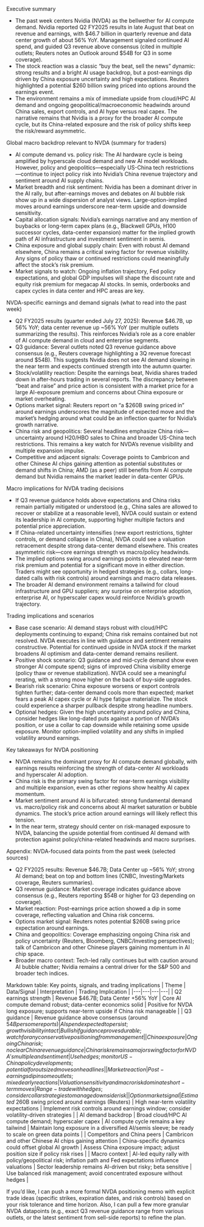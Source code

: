 Executive summary
- The past week centers Nvidia (NVDA) as the bellwether for AI compute demand. Nvidia reported Q2 FY2025 results in late August that beat on revenue and earnings, with $46.7 billion in quarterly revenue and data center growth of about 56% YoY. Management signaled continued AI spend, and guided Q3 revenue above consensus (cited in multiple outlets; Reuters notes an Outlook around $54B for Q3 in some coverage).
- The stock reaction was a classic “buy the beat, sell the news” dynamic: strong results and a bright AI usage backdrop, but a post-earnings dip driven by China exposure uncertainty and high expectations. Reuters highlighted a potential $260 billion swing priced into options around the earnings event.
- The environment remains a mix of immediate upside from cloud/HPC AI demand and ongoing geopolitical/macroeconomic headwinds around China sales, export controls, and AI hype versus real capex. The narrative remains that Nvidia is a proxy for the broader AI compute cycle, but its China-related exposure and the risk of policy shifts keep the risk/reward asymmetric.

Global macro backdrop relevant to NVDA (summary for traders)
- AI compute demand vs. policy risk: The AI hardware cycle is being amplified by hyperscale cloud demand and new AI model workloads. However, policy and geopolitics—especially US-China tech restrictions—continue to inject policy risk into Nvidia’s China revenue trajectory and sentiment around AI supply chains.
- Market breadth and risk sentiment: Nvidia has been a dominant driver in the AI rally, but after-earnings moves and debates on AI bubble risk show up in a wide dispersion of analyst views. Large-option-implied moves around earnings underscore near-term upside and downside sensitivity.
- Capital allocation signals: Nvidia’s earnings narrative and any mention of buybacks or long-term capex plans (e.g., Blackwell GPUs, H100 successor cycles, data-center expansion) matter for the implied growth path of AI infrastructure and investment sentiment in semis.
- China exposure and global supply chain: Even with robust AI demand elsewhere, China remains a critical swing factor for revenue visibility. Any signs of policy thaw or continued restrictions could meaningfully affect the stock’s risk premium.
- Market signals to watch: Ongoing inflation trajectory, Fed policy expectations, and global GDP impulses will shape the discount rate and equity risk premium for megacap AI stocks. In semis, orderbooks and capex cycles in data center and HPC areas are key.

NVDA-specific earnings and demand signals (what to read into the past week)
- Q2 FY2025 results (quarter ended July 27, 2025): Revenue $46.7B, up 56% YoY; data center revenue up ~56% YoY (per multiple outlets summarizing the results). This reinforces Nvidia’s role as a core enabler of AI compute demand in cloud and enterprise segments.
- Q3 guidance: Several outlets noted Q3 revenue guidance above consensus (e.g., Reuters coverage highlighting a 3Q revenue forecast around $54B). This suggests Nvidia does not see AI demand slowing in the near term and expects continued strength into the autumn quarter.
- Stock/volatility reaction: Despite the earnings beat, Nvidia shares traded down in after-hours trading in several reports. The discrepancy between “beat and raise” and price action is consistent with a market price for a large AI-exposure premium and concerns about China exposure or market overheating.
- Options market signal: Reuters report on “a $260B swing priced in” around earnings underscores the magnitude of expected move and the market’s hedging around what could be an inflection quarter for Nvidia’s growth narrative.
- China risk and geopolitics: Several headlines emphasize China risk—uncertainty around H20/HBO sales to China and broader US-China tech restrictions. This remains a key watch for NVDA’s revenue visibility and multiple expansion impulse.
- Competitive and adjacent signals: Coverage points to Cambricon and other Chinese AI chips gaining attention as potential substitutes or demand shifts in China; AMD (as a peer) still benefits from AI compute demand but Nvidia remains the market leader in data-center GPUs.

Macro implications for NVDA trading decisions
- If Q3 revenue guidance holds above expectations and China risks remain partially mitigated or understood (e.g., China sales are allowed to recover or stabilize at a reasonable level), NVDA could sustain or extend its leadership in AI compute, supporting higher multiple factors and potential price appreciation.
- If China-related uncertainty intensifies (new export restrictions, tighter controls, or demand collapse in China), NVDA could see a valuation retracement despite strong data-center demand elsewhere. This creates asymmetric risk—core earnings strength vs macro/policy headwinds.
- The implied options swing around earnings points to elevated near-term risk premium and potential for a significant move in either direction. Traders might see opportunity in hedged strategies (e.g., collars, long-dated calls with risk controls) around earnings and macro data releases.
- The broader AI demand environment remains a tailwind for cloud infrastructure and GPU suppliers; any surprise on enterprise adoption, enterprise AI, or hyperscaler capex would reinforce Nvidia’s growth trajectory.

Trading implications and scenarios
- Base case scenario: AI demand stays robust with cloud/HPC deployments continuing to expand; China risk remains contained but not resolved. NVDA executes in line with guidance and sentiment remains constructive. Potential for continued upside in NVDA stock if the market broadens AI optimism and data-center demand remains resilient.
- Positive shock scenario: Q3 guidance and mid-cycle demand show even stronger AI compute spend; signs of improved China visibility emerge (policy thaw or revenue stabilization). NVDA could see a meaningful rerating, with a strong move higher on the back of buy-side upgrades.
- Bearish risk scenario: China exposure worsens or export controls tighten further; data-center demand cools more than expected; market fears a peak AI capex cycle or AI hype fatigue materialize. The stock could experience a sharper pullback despite strong headline numbers.
- Optional hedges: Given the high uncertainty around policy and China, consider hedges like long-dated puts against a portion of NVDA’s position, or use a collar to cap downside while retaining some upside exposure. Monitor option-implied volatility and any shifts in implied volatility around earnings.

Key takeaways for NVDA positioning
- NVDA remains the dominant proxy for AI compute demand globally, with earnings results reinforcing the strength of data-center AI workloads and hyperscaler AI adoption.
- China risk is the primary swing factor for near-term earnings visibility and multiple expansion, even as other regions show healthy AI capex momentum.
- Market sentiment around AI is bifurcated: strong fundamental demand vs. macro/policy risk and concerns about AI market saturation or bubble dynamics. The stock’s price action around earnings will likely reflect this tension.
- In the near term, strategy should center on risk-managed exposure to NVDA, balancing the upside potential from continued AI demand with protection against policy/china-related headwinds and macro surprises.

Appendix: NVDA-focused data points from the past week (selected sources)
- Q2 FY2025 results: Revenue $46.7B; Data Center up ~56% YoY; strong AI demand; beat on top and bottom lines (CNBC, Investing/Markets coverage, Reuters summaries).
- Q3 revenue guidance: Market coverage indicates guidance above consensus (e.g., Reuters reporting $54B or higher for Q3 depending on coverage).
- Market reaction: Post-earnings price action showed a dip in some coverage, reflecting valuation and China risk concerns.
- Options market signal: Reuters notes potential $260B swing price expectation around earnings.
- China and geopolitics: Coverage emphasizing ongoing China risk and policy uncertainty (Reuters, Bloomberg, CNBC/Investing perspectives); talk of Cambricon and other Chinese players gaining momentum in AI chip space.
- Broader macro context: Tech-led rally continues but with caution around AI bubble chatter; Nvidia remains a central driver for the S&P 500 and broader tech indices.

Markdown table: Key points, signals, and trading implications
| Theme | Data/Signal | Interpretation | Trading Implication |
|---|---|---|---|
| Q2 earnings strength | Revenue $46.7B; Data Center +56% YoY | Core AI compute demand robust; data-center economics solid | Positive for NVDA long exposure; supports near-term upside if China risk manageable |
| Q3 guidance | Revenue guidance above consensus (around $54B per some reports) | AI spend expected to persist; growth visibility intact | Bullish if guidance proves durable; watch for any conservative positioning from management |
| China exposure | Ongoing China risk; no clear China revenue guidance | China risk remains a major swing factor for NVDA's multiple and sentiment | Use hedges; monitor US-China policy developments; potential for outsized moves on headlines |
| Market reaction | Post-earnings dip in some outlets; mixed early reactions | Valuation sensitivity and macro risk dominate short-term moves | Range-trade with hedges; consider collar strategies to manage downside risk |
| Option market signal | Estimated ~$260B swing priced around earnings (Reuters) | High near-term volatility expectations | Implement risk controls around earnings window; consider volatility-driven strategies |
| AI demand backdrop | Broad cloud/HPC AI compute demand; hyperscaler capex | AI compute cycle remains a key tailwind | Maintain long exposure in a diversified AI/semis sleeve; be ready to scale on green data points |
| Competitors and China peers | Cambricon and other Chinese AI chips gaining attention | China-specific dynamics could offset global AI growth | Assess China exposure impact; adjust position size if policy risk rises |
| Macro context | AI-led equity rally with policy/geopolitical risk; inflation path and Fed expectations influence valuations | Sector leadership remains AI-driven but risky; beta sensitive | Use balanced risk management; avoid concentrated exposure without hedges |

If you’d like, I can push a more formal NVDA positioning memo with explicit trade ideas (specific strikes, expiration dates, and risk controls) based on your risk tolerance and time horizon. Also, I can pull a few more granular NVDA datapoints (e.g., exact Q3 revenue guidance range from various outlets, or the latest sentiment from sell-side reports) to refine the plan.